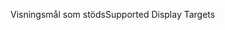 <span data-ttu-id="b25ff-101">Visningsmål som stöds</span><span class="sxs-lookup"><span data-stu-id="b25ff-101">Supported Display Targets</span></span>
